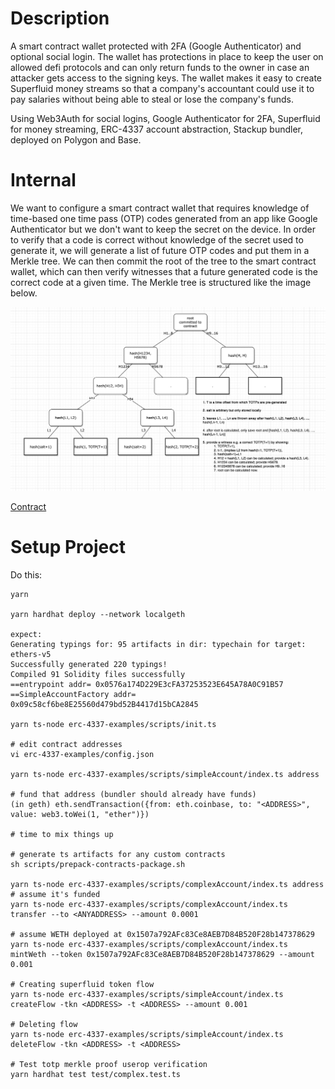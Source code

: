 # Description

A smart contract wallet protected with 2FA (Google Authenticator) and optional social login. The wallet has protections in place to keep the user on allowed defi protocols and can only return funds to the owner in case an attacker gets access to the signing keys. The wallet makes it easy to create Superfluid money streams so that a company's accountant could use it to pay salaries without being able to steal or lose the company's funds.

Using Web3Auth for social logins, Google Authenticator for 2FA, Superfluid for money streaming, ERC-4337 account abstraction, Stackup bundler, deployed on Polygon and Base.

# Internal

We want to configure a smart contract wallet that requires knowledge of time-based one time pass (OTP) codes generated from an app like Google Authenticator but we don't want to keep the secret on the device. In order to verify that a code is correct without knowledge of the secret used to generate it, we will generate a list of future OTP codes and put them in a Merkle tree. We can then commit the root of the tree to the smart contract wallet, which can then verify witnesses that a future generated code is the correct code at a given time. The Merkle tree is structured like the image below.
 
![](FlowSafeTOTPmerkleTree.png)

[Contract](https://github.com/hotpot4337/contracts/blob/develop/contracts/samples/ComplexAccount.sol) 



# Setup Project

Do this:

```
yarn

yarn hardhat deploy --network localgeth

expect:
Generating typings for: 95 artifacts in dir: typechain for target: ethers-v5
Successfully generated 220 typings!
Compiled 91 Solidity files successfully
==entrypoint addr= 0x0576a174D229E3cFA37253523E645A78A0C91B57
==SimpleAccountFactory addr= 0x09c58cf6be8E25560d479bd52B4417d15bCA2845

yarn ts-node erc-4337-examples/scripts/init.ts

# edit contract addresses
vi erc-4337-examples/config.json

yarn ts-node erc-4337-examples/scripts/simpleAccount/index.ts address

# fund that address (bundler should already have funds)
(in geth) eth.sendTransaction({from: eth.coinbase, to: "<ADDRESS>", value: web3.toWei(1, "ether")})

# time to mix things up

# generate ts artifacts for any custom contracts
sh scripts/prepack-contracts-package.sh

yarn ts-node erc-4337-examples/scripts/complexAccount/index.ts address
# assume it's funded
yarn ts-node erc-4337-examples/scripts/complexAccount/index.ts transfer --to <ANYADDRESS> --amount 0.0001

# assume WETH deployed at 0x1507a792AFc83Ce8AEB7D84B520F28b147378629
yarn ts-node erc-4337-examples/scripts/complexAccount/index.ts mintWeth --token 0x1507a792AFc83Ce8AEB7D84B520F28b147378629 --amount 0.001

# Creating superfluid token flow
yarn ts-node erc-4337-examples/scripts/simpleAccount/index.ts createFlow -tkn <ADDRESS> -t <ADDRESS> --amount 0.001

# Deleting flow
yarn ts-node erc-4337-examples/scripts/simpleAccount/index.ts deleteFlow -tkn <ADDRESS> -t <ADDRESS>

# Test totp merkle proof userop verification
yarn hardhat test test/complex.test.ts
```
